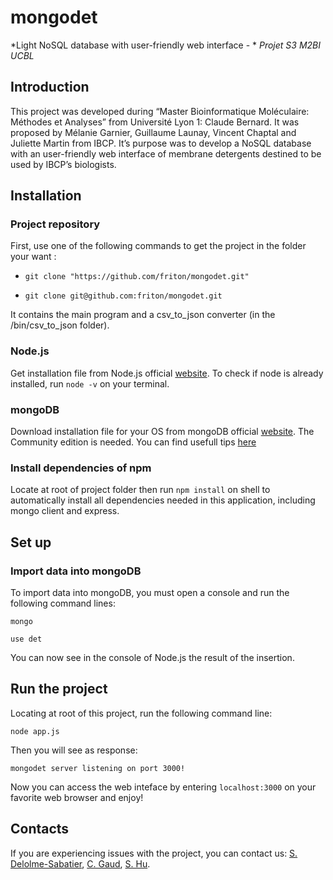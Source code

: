 # mongodet
*Light NoSQL database with user-friendly web interface - *
*Projet S3 M2BI UCBL*

## Introduction

This project was developed during “Master Bioinformatique Moléculaire: Méthodes et Analyses” from Université Lyon 1: Claude Bernard. It was proposed by Mélanie Garnier, Guillaume Launay, Vincent Chaptal and Juliette Martin from IBCP. It’s purpose was to develop a NoSQL database with an user-friendly web interface of membrane detergents destined to be used by IBCP’s biologists.


## Installation

### Project repository

First, use one of the following commands to get the project in the folder your want :

- ```git clone "https://github.com/friton/mongodet.git"```


- ```git clone git@github.com:friton/mongodet.git```

It contains the main program and a csv_to_json converter (in the /bin/csv_to_json folder).

### Node.js

Get installation file from Node.js official [website](https://nodejs.org). To check if node is already installed, run `node -v` on your terminal.

### mongoDB

Download installation file for your OS from mongoDB official [website](https://www.mongodb.com/download-center?jmp=nav#community). The Community edition is needed. You can find usefull tips [here](https://docs.mongodb.com/manual/administration/install-community/) 

### Install dependencies of npm

Locate at root of project folder then run `npm install` on shell to automatically install all dependencies needed in this application, including mongo client and express.


## Set up

### Import data into mongoDB

To import data into mongoDB, you must open a console and run the following command lines:

```
mongo
```

```
use det
```

You can now see in the console of Node.js the result of the insertion.


## Run the project

Locating at root of this project, run the following command line:

```
node app.js
```

Then you will see as response:

```
mongodet server listening on port 3000!
```

Now you can access the web inteface by entering `localhost:3000` on your favorite web browser and enjoy!


## Contacts

If you are experiencing issues with the project, you can contact us: [S. Delolme-Sabatier](mailto:sebastien.delolme-sabatier@etu.univ-lyon1.fr), [C. Gaud](mailto:caroline.gaud@etu.univ-lyon1.fr), [S. Hu](mailto:shangnong.hu@etu.univ-lyon1.fr).
	
